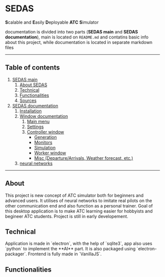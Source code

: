 # SEDAS
**S**calable and **E**asily **D**eployable **ATC** **S**imulator

documentation is divided into two parts (**SEDAS main** and **SEDAS documentation**), main is located on `README.md` and contatins basic info about this project, while documentation is located in separate markdown files

<!--header of the doc file-->
<hr>

## Table of contents

1. [SEDAS main](/README.md)
    1. [About SEDAS](#about)
    2. [Technical](#technical)
    3. [Functionalities](#funcs)
    4. [Sources](/doc/sources/readme.md)
2. [SEDAS documentation](/doc/wiki/)
    1. [Installation](/doc/wiki/installation.md)
    2. [Window documentation](/doc/wiki/windows/)
        1. [Main menu](/doc/wiki/windows/settings.md)
        2. [Settings](/doc/wiki/windows/settings.md)
        3. [Controller window](/doc/wiki/windows/controller.md)
            - [Generation]()
            - [Monitors]()
            - [Simulation]()
            - [Worker window]()
            - [Misc (Departure/Arrivals, Weather forecast, etc.)]()
    3. [neural networks]()

<hr>

<!--main content of doc file-->
<h2 id="about">About</h2>
This project is new concept of ATC simulator both for beginners and advanced users. It utilises of neural networks to imitate real pilots on the other communication end and also function as a personal trainer. Goal of this desktop application is to make ATC learning easier for hobbyists and begineer ATC students. Project is still in early developement.

<h2 id="technical">Technical</h2>
Application is made in `electron`, with the help of `sqlite3`, app also uses `python` to implement the **AI** part. It is also packaged using `electron-packager`. Frontend is fully made in `VanillaJS`.

<h2 id="funcs">Functionalities</h2>
